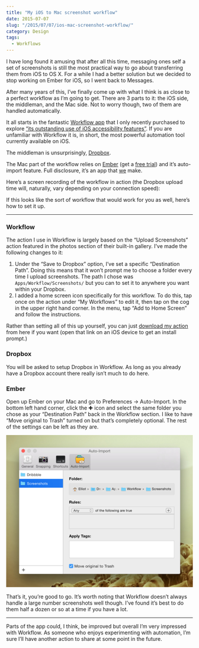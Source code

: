 ```yaml
---
title: "My iOS to Mac screenshot workflow"
date: 2015-07-07
slug: "/2015/07/07/ios-mac-screenshot-workflow/"
category: Design
tags:
  - Workflows
---
```


I have long found it amusing that after all this time, messaging ones self a set of screenshots is still the most practical way to go about transferring them from iOS to OS X. For a while I had a better solution but we decided to stop working on Ember for iOS, so I went back to Messages.

After many years of this, I’ve finally come up with what I think is as close to a perfect workflow as I’m going to get. There are 3 parts to it: the iOS side, the middleman, and the Mac side. Not to worry though, two of them are handled automatically.

It all starts in the fantastic [Workflow app](https://itunes.apple.com/gb/app/workflow-powerful-automation/id915249334?mt=8&at=1l3vn5T&ct=casualnotebook "Workflow: Powerful Automation Made Simple") that I only recently purchased to explore [“its outstanding use of iOS accessibility features”](https://developer.apple.com/design/awards/). If you are unfamiliar with Workflow it is, in short, the most powerful automation tool currently available on iOS.

The middleman is unsurprisingly, [Dropbox](http://dropbox.com "Dropbox").

The Mac part of the workflow relies on [Ember](https://itunes.apple.com/gb/app/ember-screenshot-annotate/id402456742?mt=12&at=1l3vn5T&ct=casualnotebook "Ember - Screenshot, Annotate and Share") (get a [free trial](http://realmacsoftware.com/ember/ "Ember — Take Screenshots, Capture Full Webpages, Draw on Images and much more · Realmac Software")) and it’s auto-import feature. Full disclosure, it’s an app that [we](http://realmacsoftware.com) make.

Here’s a screen recording of the workflow in action (the Dropbox upload time will, naturally, vary depending on your connection speed):

If this looks like the sort of workflow that would work for you as well, here’s how to set it up.

* * *

### Workflow

The action I use in Workflow is largely based on the “Upload Screenshots” action featured in the photos section of their built-in gallery. I’ve made the following changes to it:

1. Under the “Save to Dropbox” option, I’ve set a specific “Destination Path”. Doing this means that it won’t prompt me to choose a folder every time I upload screenshots. The path I chose was `Apps/Workflow/Screenshots/` but you can to set it to anywhere you want within your Dropbox.
2. I added a home screen icon specifically for this workflow. To do this, tap once on the action under “My Workflows” to edit it, then tap on the cog in the upper right hand corner. In the menu, tap “Add to Home Screen” and follow the instructions.

Rather than setting all of this up yourself, you can just [download my action](https://workflow.is/workflows/6a1996b8f69a455e8aaaa079acd860bd) from here if you want (open that link on an iOS device to get an install prompt.)

### Dropbox

You will be asked to setup Dropbox in Workflow. As long as you already have a Dropbox account there really isn’t much to do here.

### Ember

Open up Ember on your Mac and go to Preferences → Auto-Import. In the bottom left hand corner, click the ✚ icon and select the same folder you chose as your “Destination Path” back in the Workflow section. I like to have “Move original to Trash” turned on but that’s completely optional. The rest of the settings can be left as they are.

![The settings in Ember’s auto import](/static/posts/ios-mac-screenshot-workflow/auto-import2x.jpg)

That’s it, you’re good to go. It’s worth noting that Workflow doesn’t always handle a large number screenshots well though. I’ve found it’s best to do them half a dozen or so at a time if you have a lot.

* * *

Parts of the app could, I think, be improved but overall I’m very impressed with Workflow. As someone who enjoys experimenting with automation, I’m sure I’ll have another action to share at some point in the future.

